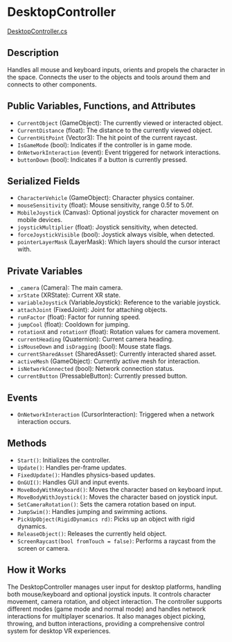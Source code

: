 # DesktopController
[DesktopController.cs](../../Assets/ExeudVR/Scripts/Controllers/DesktopController.cs)

## Description

Handles all mouse and keyboard inputs, orients and propels the character in the space. Connects the user to the objects and tools around them and connects to other components.

## Public Variables, Functions, and Attributes

- `CurrentObject` (GameObject): The currently viewed or interacted object.
- `CurrentDistance` (float): The distance to the currently viewed object.
- `CurrentHitPoint` (Vector3): The hit point of the current raycast.
- `IsGameMode` (bool): Indicates if the controller is in game mode.
- `OnNetworkInteraction` (event): Event triggered for network interactions.
- `buttonDown` (bool): Indicates if a button is currently pressed.

## Serialized Fields

- `CharacterVehicle` (GameObject): Character physics container.
- `mouseSensitivity` (float): Mouse sensitivity, range 0.5f to 5.0f.
- `MobileJoystick` (Canvas): Optional joystick for character movement on mobile devices.
- `joystickMultiplier` (float): Joystick sensitivity, when detected.
- `forceJoystickVisible` (bool): Joystick always visible, when detected.
- `pointerLayerMask` (LayerMask): Which layers should the cursor interact with.

## Private Variables

- `_camera` (Camera): The main camera.
- `xrState` (XRState): Current XR state.
- `variableJoystick` (VariableJoystick): Reference to the variable joystick.
- `attachJoint` (FixedJoint): Joint for attaching objects.
- `runFactor` (float): Factor for running speed.
- `jumpCool` (float): Cooldown for jumping.
- `rotationX` and `rotationY` (float): Rotation values for camera movement.
- `currentHeading` (Quaternion): Current camera heading.
- `isMouseDown` and `isDragging` (bool): Mouse state flags.
- `currentSharedAsset` (SharedAsset): Currently interacted shared asset.
- `activeMesh` (GameObject): Currently active mesh for interaction.
- `isNetworkConnected` (bool): Network connection status.
- `currentButton` (PressableButton): Currently pressed button.

## Events

- `OnNetworkInteraction` (CursorInteraction): Triggered when a network interaction occurs.

## Methods

- `Start()`: Initializes the controller.
- `Update()`: Handles per-frame updates.
- `FixedUpdate()`: Handles physics-based updates.
- `OnGUI()`: Handles GUI and input events.
- `MoveBodyWithKeyboard()`: Moves the character based on keyboard input.
- `MoveBodyWithJoystick()`: Moves the character based on joystick input.
- `SetCameraRotation()`: Sets the camera rotation based on input.
- `JumpSwim()`: Handles jumping and swimming actions.
- `PickUpObject(RigidDynamics rd)`: Picks up an object with rigid dynamics.
- `ReleaseObject()`: Releases the currently held object.
- `ScreenRaycast(bool fromTouch = false)`: Performs a raycast from the screen or camera.

## How it Works

The DesktopController manages user input for desktop platforms, handling both mouse/keyboard and optional joystick inputs. It controls character movement, camera rotation, and object interaction. The controller supports different modes (game mode and normal mode) and handles network interactions for multiplayer scenarios. It also manages object picking, throwing, and button interactions, providing a comprehensive control system for desktop VR experiences.
